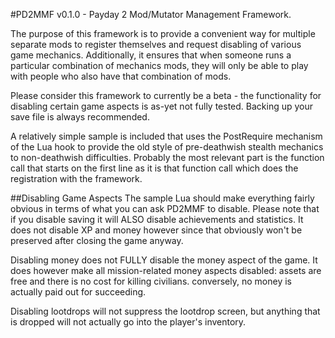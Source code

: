 #PD2MMF v0.1.0 - Payday 2 Mod/Mutator Management Framework.

The purpose of this framework is to provide a convenient way for multiple
separate mods to register themselves and request disabling of various game
mechanics. Additionally, it ensures that when someone runs a particular
combination of mechanics mods, they will only be able to play with people who
also have that combination of mods.

Please consider this framework to currently be a beta - the functionality for
disabling certain game aspects is as-yet not fully tested. Backing up your save
file is always recommended.

A relatively simple sample is included that uses the PostRequire mechanism of
the Lua hook to provide the old style of pre-deathwish stealth mechanics to
non-deathwish difficulties. Probably the most relevant part is the function
call that starts on the first line as it is that function call which does the
registration with the framework.

##Disabling Game Aspects
The sample Lua should make everything fairly obvious in terms of what you can
ask PD2MMF to disable. Please note that if you disable saving it will ALSO
disable achievements and statistics. It does not disable XP and money however
since that obviously won't be preserved after closing the game anyway.

Disabling money does not FULLY disable the money aspect of the game. It does
however make all mission-related money aspects disabled: assets are free and
there is no cost for killing civilians. conversely, no money is actually paid
out for succeeding.

Disabling lootdrops will not suppress the lootdrop screen, but anything that is
dropped will not actually go into the player's inventory.
